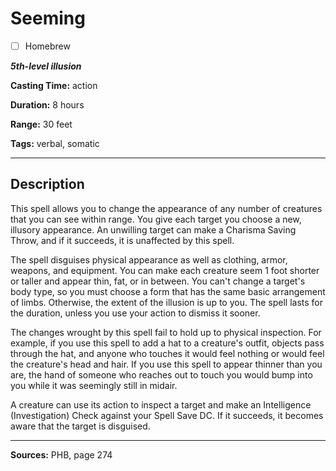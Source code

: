 # Seeming

- [ ] Homebrew

***5th-level illusion***

**Casting Time:** action

**Duration:** 8 hours

**Range:** 30 feet

**Tags:** verbal, somatic

---

## Description
This spell allows you to change the appearance of any number of creatures that you can see within range.
You give each target you choose a new, illusory appearance.
An unwilling target can make a Charisma Saving Throw, and if it succeeds, it is unaffected by this spell.

The spell disguises physical appearance as well as clothing, armor, weapons, and equipment.
You can make each creature seem 1 foot shorter or taller and appear thin, fat, or in between.
You can't change a target's body type, so you must choose a form that has the same basic arrangement of limbs.
Otherwise, the extent of the illusion is up to you.
The spell lasts for the duration, unless you use your action to dismiss it sooner.

The changes wrought by this spell fail to hold up to physical inspection.
For example, if you use this spell to add a hat to a creature's outfit, objects pass through the hat, and anyone who touches it would feel nothing or would feel the creature's head and hair.
If you use this spell to appear thinner than you are, the hand of someone who reaches out to touch you would bump into you while it was seemingly still in midair.

A creature can use its action to inspect a target and make an Intelligence (Investigation) Check against your Spell Save DC.
If it succeeds, it becomes aware that the target is disguised.

---

**Sources:** PHB, page 274
